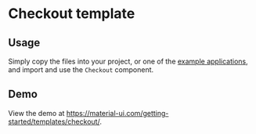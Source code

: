 # Checkout template

## Usage

Simply copy the files into your project, or one of the [example applications](https://github.com/mui-org/material-ui/tree/next/examples), and import and use the `Checkout` component.

## Demo

View the demo at https://material-ui.com/getting-started/templates/checkout/.
